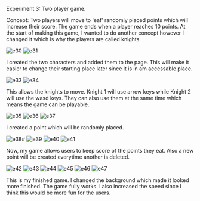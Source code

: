Experiment 3: Two player game.

Concept: Two players will move to 'eat' randomly placed points which will increase their score. The game ends when a player reaches 10 points. At the start of making this game, I wanted to do another concept however I changed it which is why the players are called knights.

![e30](https://github.com/user-attachments/assets/e1a37bd7-a568-47f0-8155-f54285d0d3ef)
![e31](https://github.com/user-attachments/assets/5e4708f5-92c5-41e8-94f8-dea0c5e02b2c)

I created the two characters and added them to the page. This will make it easier to change their starting place later since it is in am accessable place.

![e33](https://github.com/user-attachments/assets/8b88c1ac-809a-4e94-9e57-4285b0344db1)
![e34](https://github.com/user-attachments/assets/3766e83e-c0a4-4294-8d78-58b7906c42a2)

This allows the knights to move. Knight 1 will use arrow keys while Knight 2 will use the wasd keys. They can also use them at the same time which means the game can be playable.

![e35](https://github.com/user-attachments/assets/8395b1bf-ad7b-4d62-87ef-3a13b879167f)
![e36](https://github.com/user-attachments/assets/3adac60d-b233-4bed-b2f0-379596ce0d0a)
![e37](https://github.com/user-attachments/assets/0061af5c-701b-47da-a203-d0c9f8f7cc3f)

I created a point which will be randomly placed.

![e38#](https://github.com/user-attachments/assets/2994fc89-797d-459f-a757-6801f137064c)
![e39](https://github.com/user-attachments/assets/c61b29ed-ce89-4918-a900-01aa3e029991)
![e40](https://github.com/user-attachments/assets/37d38139-8ff3-48b8-b765-bde35921d6cb)
![e41](https://github.com/user-attachments/assets/2fadce62-1ead-4b08-9a67-e4eb1cef7251)

Now, my game allows users to keep score of the points they eat. Also a new point will be created everytime another is deleted.

![e42](https://github.com/user-attachments/assets/ac8a5a97-cd4e-40f4-a00a-bd2f81946a2b)
![e43](https://github.com/user-attachments/assets/def60e22-2564-4b86-a7d6-e831633bb13b)
![e44](https://github.com/user-attachments/assets/50ab3f82-eb86-4767-8227-36a669e8d58d)
![e45](https://github.com/user-attachments/assets/29ce7326-31ae-47a9-a979-601fc090934a)
![e46](https://github.com/user-attachments/assets/9f9e6bcb-63ea-4baa-8f4f-d04a0dde76ab)
![e47](https://github.com/user-attachments/assets/2e7de268-34bd-4732-a4f7-ccc1990ddd3c)

This is my finished game. I changed the background which made it looked more finished. The game fully works. I also increased the speed since I think this would be more fun for the users.




